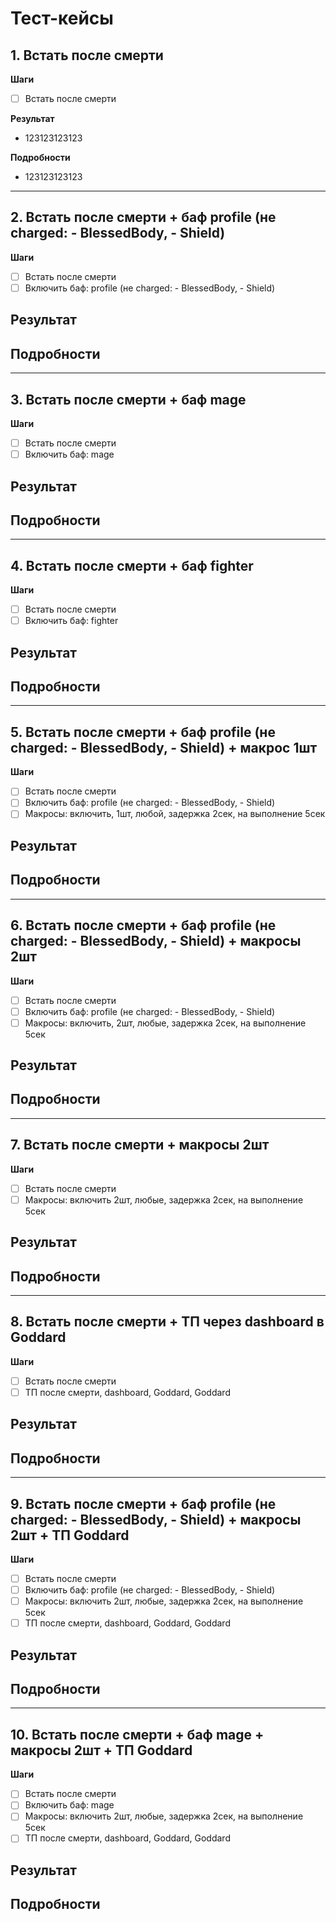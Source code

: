 # Тест-кейсы

## 1. Встать после смерти
**Шаги**
- [ ] Встать после смерти

**Результат**
- 123123123123

**Подробности**
- 123123123123

---

## 2. Встать после смерти + баф profile (не charged: - BlessedBody, - Shield)
**Шаги**
- [ ] Встать после смерти
- [ ] Включить баф: profile (не charged: - BlessedBody, - Shield)

**Результат**
-

**Подробности**
-

---

## 3. Встать после смерти + баф mage
**Шаги**
- [ ] Встать после смерти
- [ ] Включить баф: mage

**Результат**
-

**Подробности**
-

---

## 4. Встать после смерти + баф fighter
**Шаги**
- [ ] Встать после смерти
- [ ] Включить баф: fighter

**Результат**
-

**Подробности**
-

---

## 5. Встать после смерти + баф profile (не charged: - BlessedBody, - Shield) + макрос 1шт
**Шаги**
- [ ] Встать после смерти
- [ ] Включить баф: profile (не charged: - BlessedBody, - Shield)
- [ ] Макросы: включить, 1шт, любой, задержка 2сек, на выполнение 5сек

**Результат**
-

**Подробности**
-

---

## 6. Встать после смерти + баф profile (не charged: - BlessedBody, - Shield) + макросы 2шт
**Шаги**
- [ ] Встать после смерти
- [ ] Включить баф: profile (не charged: - BlessedBody, - Shield)
- [ ] Макросы: включить, 2шт, любые, задержка 2сек, на выполнение 5сек

**Результат**
-

**Подробности**
-

---

## 7. Встать после смерти + макросы 2шт
**Шаги**
- [ ] Встать после смерти
- [ ] Макросы: включить 2шт, любые, задержка 2сек, на выполнение 5сек

**Результат**
-

**Подробности**
-

---

## 8. Встать после смерти + ТП через dashboard в Goddard
**Шаги**
- [ ] Встать после смерти
- [ ] ТП после смерти, dashboard, Goddard, Goddard

**Результат**
-

**Подробности**
-

---

## 9. Встать после смерти + баф profile (не charged: - BlessedBody, - Shield) + макросы 2шт + ТП Goddard
**Шаги**
- [ ] Встать после смерти
- [ ] Включить баф: profile (не charged: - BlessedBody, - Shield)
- [ ] Макросы: включить 2шт, любые, задержка 2сек, на выполнение 5сек
- [ ] ТП после смерти, dashboard, Goddard, Goddard

**Результат**
-

**Подробности**
-

---

## 10. Встать после смерти + баф mage + макросы 2шт + ТП Goddard
**Шаги**
- [ ] Встать после смерти
- [ ] Включить баф: mage
- [ ] Макросы: включить 2шт, любые, задержка 2сек, на выполнение 5сек
- [ ] ТП после смерти, dashboard, Goddard, Goddard

**Результат**
- 

**Подробности**
-
